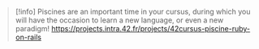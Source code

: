 > [!info] 
> Piscines are an important time in your cursus, during which you will have the occasion to learn a new language, or even a new paradigm!
> https://projects.intra.42.fr/projects/42cursus-piscine-ruby-on-rails
